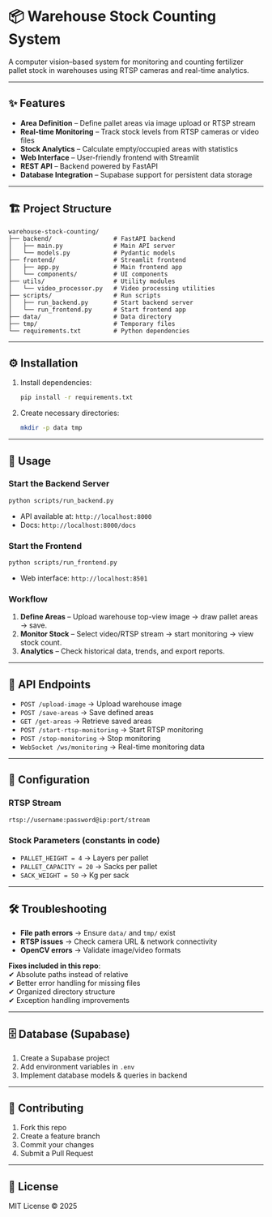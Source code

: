 # 📦 Warehouse Stock Counting System

A computer vision–based system for monitoring and counting fertilizer pallet stock in warehouses using RTSP cameras and real-time analytics.

---

## ✨ Features

- **Area Definition** – Define pallet areas via image upload or RTSP stream  
- **Real-time Monitoring** – Track stock levels from RTSP cameras or video files  
- **Stock Analytics** – Calculate empty/occupied areas with statistics  
- **Web Interface** – User-friendly frontend with Streamlit  
- **REST API** – Backend powered by FastAPI  
- **Database Integration** – Supabase support for persistent data storage  

---

## 🏗️ Project Structure

```
warehouse-stock-counting/
├── backend/                 # FastAPI backend
│   ├── main.py              # Main API server
│   └── models.py            # Pydantic models
├── frontend/                # Streamlit frontend
│   ├── app.py               # Main frontend app
│   └── components/          # UI components
├── utils/                   # Utility modules
│   └── video_processor.py   # Video processing utilities
├── scripts/                 # Run scripts
│   ├── run_backend.py       # Start backend server
│   └── run_frontend.py      # Start frontend app
├── data/                    # Data directory
├── tmp/                     # Temporary files
└── requirements.txt         # Python dependencies
```

---

## ⚙️ Installation

1. Install dependencies:
   ```bash
   pip install -r requirements.txt
   ```
2. Create necessary directories:
   ```bash
   mkdir -p data tmp
   ```

---

## 🚀 Usage

### Start the Backend Server
```bash
python scripts/run_backend.py
```
- API available at: `http://localhost:8000`  
- Docs: `http://localhost:8000/docs`

### Start the Frontend
```bash
python scripts/run_frontend.py
```
- Web interface: `http://localhost:8501`

### Workflow
1. **Define Areas** – Upload warehouse top-view image → draw pallet areas → save.  
2. **Monitor Stock** – Select video/RTSP stream → start monitoring → view stock count.  
3. **Analytics** – Check historical data, trends, and export reports.  

---

## 📡 API Endpoints

- `POST /upload-image` → Upload warehouse image  
- `POST /save-areas` → Save defined areas  
- `GET /get-areas` → Retrieve saved areas  
- `POST /start-rtsp-monitoring` → Start RTSP monitoring  
- `POST /stop-monitoring` → Stop monitoring  
- `WebSocket /ws/monitoring` → Real-time monitoring data  

---

## 🔧 Configuration

### RTSP Stream
```
rtsp://username:password@ip:port/stream
```

### Stock Parameters (constants in code)
- `PALLET_HEIGHT = 4` → Layers per pallet  
- `PALLET_CAPACITY = 20` → Sacks per pallet  
- `SACK_WEIGHT = 50` → Kg per sack  

---

## 🛠️ Troubleshooting

- **File path errors** → Ensure `data/` and `tmp/` exist  
- **RTSP issues** → Check camera URL & network connectivity  
- **OpenCV errors** → Validate image/video formats  

**Fixes included in this repo**:  
✔ Absolute paths instead of relative  
✔ Better error handling for missing files  
✔ Organized directory structure  
✔ Exception handling improvements  

---

## 🗄️ Database (Supabase)

1. Create a Supabase project  
2. Add environment variables in `.env`  
3. Implement database models & queries in backend  

---

## 🤝 Contributing

1. Fork this repo  
2. Create a feature branch  
3. Commit your changes  
4. Submit a Pull Request  

---

## 📄 License

MIT License © 2025
